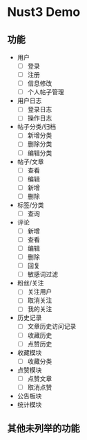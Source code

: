 # Nust3 Demo

## 功能
* 用户
  * [ ] 登录
  * [ ] 注册
  * [ ] 信息修改
  * [ ] 个人帖子管理
* 用户日志
  * [ ] 登录日志
  * [ ] 操作日志
* 帖子分类/归档
  * [ ] 新增分类
  * [ ] 删除分类
  * [ ] 编辑分类
* 帖子/文章
  * [ ] 查看
  * [ ] 编辑
  * [ ] 新增
  * [ ] 删除
* 标签/分类
  * [ ] 查询
* 评论
  * [ ] 新增
  * [ ] 查看
  * [ ] 编辑
  * [ ] 删除
  * [ ] 回复
  * [ ] 敏感词过滤
* 粉丝/关注
  * [ ] 关注用户
  * [ ] 取消关注
  * [ ] 我的关注
* 历史记录
  * [ ] 文章历史访问记录
  * [ ] 收藏历史
  * [ ] 点赞历史
* 收藏模块
  * [ ] 收藏分类 
* 点赞模块
  * [ ] 点赞文章
  * [ ] 取消点赞
* 公告板块
* 统计模块

## 其他未列举的功能
